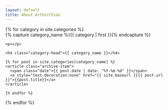 ```yaml
---
layout: default
title: About ArthurChiao
---
```


<div id="archives">
{% for category in site.categories %}
  <div class="archive-group">
    {% capture category_name %}{{ category | first }}{% endcapture %}
    <div id="#{{ category_name | slugize }}"></div>
    
    <p></p>

    <h4 class="category-head">{{ category_name }}</h4>

    {% for post in site.categories[category_name] %}
    <article class="archive-item">
      <span class="date">{{ post.date | date: "%Y-%m-%d" }}</span>
      <a style="text-decoration:none" href="{{ site.baseurl }}{{ post.url }}">{{post.title}}</a>
    </article>

    {% endfor %}
  </div>
{% endfor %}
</div>
